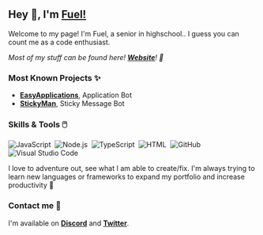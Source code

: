 ## Hey 👋, I'm [Fuel!](https://fueldevelopment.net/)

Welcome to my page! I'm Fuel, a senior in highschool.. I guess you can count me as a code enthusiast.


*Most of my stuff can be found here! **[Website](https://fueldevelopment.net)**! 📝*

### Most Known Projects ✨

* **[EasyApplications](https://top.gg/bot/737539715854761994)**, Application Bot
* **[StickyMan](https://top.gg/bot/730326960642850846)**, Sticky Message Bot

### Skills & Tools 🖱️

![JavaScript](https://img.shields.io/badge/-JavaScript-333333?style=flat&logo=javascript)&nbsp;
![Node.js](https://img.shields.io/badge/-Node.js-333333?style=flat&logo=node.js)&nbsp;
![TypeScript](https://symbols.getvecta.com/stencil_98/84_typescript-icon.5256714561.svg)&nbsp;
![HTML](https://img.shields.io/badge/-HTML-333333?style=flat&logo=HTML5)&nbsp;
![GitHub](https://img.shields.io/badge/-GitHub-333333?style=flat&logo=github)&nbsp;
![Visual Studio Code](https://img.shields.io/badge/-Visual%20Studio%20Code-333333?style=flat&logo=visual-studio-code&logoColor=007ACC)&nbsp;

I love to adventure out, see what I am able to create/fix. I'm always trying to learn new languages or frameworks to expand my portfolio and increase productivity 🚀

### Contact me 🤝

I'm available on **[Discord](https://discord.gg/VstQPFP)** and **[Twitter](https://twitter.com/FuelTheDev)**.

